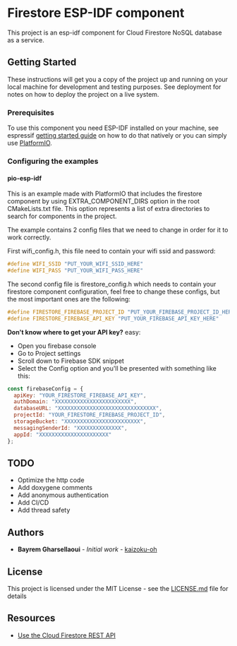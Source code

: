 # Firestore ESP-IDF component

This project is an esp-idf component for Cloud Firestore NoSQL database as a service.

## Getting Started

These instructions will get you a copy of the project up and running on your local machine for development and testing purposes. See deployment for notes on how to deploy the project on a live system.

### Prerequisites

To use this component you need ESP-IDF installed on your machine, see espressif [getting started guide](https://docs.espressif.com/projects/esp-idf/en/latest/esp32/get-started/) on how to do that natively or you can simply use [PlatformIO](https://docs.platformio.org/en/latest/tutorials/espressif32/espidf_debugging_unit_testing_analysis.html).

### Configuring the examples

#### pio-esp-idf
This is an example made with PlatformIO that includes the firestore component by using EXTRA_COMPONENT_DIRS option in the root CMakeLists.txt file. This option represents a list of extra directories to search for components in the project.

The example contains 2 config files that we need to change in order for it to work correctly.

First wifi_config.h, this file need to contain your  wifi ssid and password:

``` C
#define WIFI_SSID "PUT_YOUR_WIFI_SSID_HERE"
#define WIFI_PASS "PUT_YOUR_WIFI_PASS_HERE"
```

The second config file is firestore_config.h which needs to contain your firestore component configuration, feel free to change these configs, but the most important ones are the following:

``` C
#define FIRESTORE_FIREBASE_PROJECT_ID "PUT_YOUR_FIREBASE_PROJECT_ID_HERE"
#define FIRESTORE_FIREBASE_API_KEY "PUT_YOUR_FIREBASE_API_KEY_HERE"
```

**Don't know where to get your API key?** easy:
* Open you firebase console
* Go to Project settings 
* Scroll down to Firebase SDK snippet
* Select the Config option and you'll be presented with something like this:

``` Javascript
const firebaseConfig = {
  apiKey: "YOUR_FIRESTORE_FIREBASE_API_KEY",
  authDomain: "XXXXXXXXXXXXXXXXXXXXXXXX",
  databaseURL: "XXXXXXXXXXXXXXXXXXXXXXXXXXXXXXX",
  projectId: "YOUR_FIRESTORE_FIREBASE_PROJECT_ID",
  storageBucket: "XXXXXXXXXXXXXXXXXXXXXXXX",
  messagingSenderId: "XXXXXXXXXXXXXX",
  appId: "XXXXXXXXXXXXXXXXXXXXXX"
};
```

## TODO

* Optimize the http code
* Add doxygene comments
* Add anonymous authentication
* Add CI/CD
* Add thread safety

## Authors

* **Bayrem Gharsellaoui** - *Initial work* - [kaizoku-oh](https://github.com/kaizoku-oh)

## License

This project is licensed under the MIT License - see the [LICENSE.md](LICENSE.md) file for details

## Resources

* [Use the Cloud Firestore REST API](https://firebase.google.com/docs/firestore/use-rest-api)
